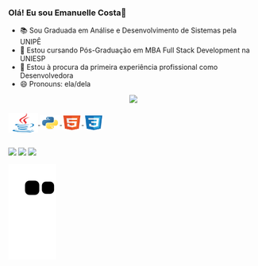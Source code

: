 ### Olá! Eu sou Emanuelle Costa👋

- 📚 Sou Graduada em  Análise e Desenvolvimento de Sistemas pela UNIPÊ
- 🌱 Estou cursando Pós-Graduação em MBA Full Stack Development na UNIESP
- 🧐 Estou à procura da primeira experiência profissional como Desenvolvedora
- 😄 Pronouns: ela/dela

<div align="center">
  <a href="https://github.com/Emanuelle-Costa">
  <img height="180em" src="https://github-readme-stats.vercel.app/api?username=Emanuelle-Costa&show_icons=true&theme=radical&include_all_commits=true&count_private=true"/>
</div>
  
<div style="display: inline_block"><br>
  <img align="center" alt="Manu-Java" height="40" width="60" src="https://raw.githubusercontent.com/devicons/devicon/master/icons/java/java-original.svg">
  <img align="center" alt="Manu-Python" height="30" width="40" src="https://raw.githubusercontent.com/devicons/devicon/master/icons/python/python-original.svg">
  <img align="center" alt="Manu-HTML" height="30" width="40" src="https://raw.githubusercontent.com/devicons/devicon/master/icons/html5/html5-original.svg">
  <img align="center" alt="Manu-CSS" height="30" width="40" src="https://raw.githubusercontent.com/devicons/devicon/master/icons/css3/css3-original.svg">
          
</div>

##
  
<div> 
  <a href="https://instagram.com/emanuellemaria__" target="_blank"><img src="https://img.shields.io/badge/-Instagram-%23E4405F?style=for-the-badge&logo=instagram&logoColor=white" target="_blank"></a>
  <a href = "mailto:emanuellecosta99@gmail.com"><img src="https://img.shields.io/badge/-Gmail-%23333?style=for-the-badge&logo=gmail&logoColor=white" target="_blank"></a>
  <a href="https://www.linkedin.com/in/emanuelle-costa-63a1961bb/" target="_blank"><img src="https://img.shields.io/badge/-LinkedIn-%230077B5?style=for-the-badge&logo=linkedin&logoColor=white" target="_blank"></a> 
  
  ![Snake animation](https://github.com/rafaballerini/rafaballerini/blob/output/github-contribution-grid-snake.svg)
 
</div>
